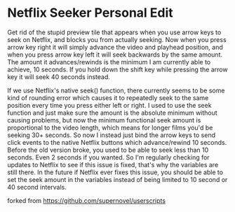 # Netflix Seeker Personal Edit
 Get rid of the stupid preview tile that appears when you use arrow keys to seek on Netflix, and blocks you from actually seeking. Now when you press arrow key right it will simply advance the video and playhead position, and when you press arrow key left it will seek backwards by the same amount. The amount it advances/rewinds is the minimum I am currently able to achieve, 10 seconds. If you hold down the shift key while pressing the arrow key it will seek 40 seconds instead.
 
 If we use Netflix's native seek() function, there currently seems to be some kind of rounding error which causes it to repeatedly seek to the same position every time you press either left or right. I used to use the seek function and just make sure the amount is the absolute minimum without causing problems, but now the minimum functional seek amount is proportional to the video length, which means for longer films you'd be seeking 30+ seconds. So now I instead just bind the arrow keys to send click events to the native Netflix buttons which advance/rewind 10 seconds. Before the old version broke, you used to be able to seek less than 10 seconds. Even 2 seconds if you wanted. So I'm regularly checking for updates to Netflix to see if this issue is fixed, that's why the variables are still there. In the future if Netflix ever fixes this issue, you should be able to set the seek amount in the variables instead of being limited to 10 second or 40 second intervals.

forked from https://github.com/supernovel/userscripts